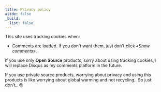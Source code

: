 ```yaml
---
title: Privacy policy
aside: false
_build:
  list: false
---
```


This site uses tracking cookies when:

* Comments are loaded. If you don't want them, just don't click *«Show
  comments»*.

If you use only **Open Source** products, sorry about using tracking cookies, I
will replace Disqus as my comments platform in the future.

If you use private source products, worrying about privacy and using this
products is like worrying about global warming and not recycling.. So just
don't.. 😒

